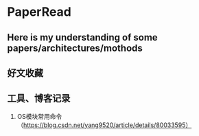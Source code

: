 # PaperRead
## Here is my understanding of some papers/architectures/mothods
## 好文收藏
## 工具、博客记录
1. OS模块常用命令（https://blog.csdn.net/yang9520/article/details/80033595）
